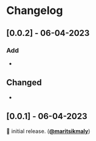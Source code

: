 # **Changelog**

## [0.0.2] - 06-04-2023
### Add
- 
## Changed
- 
## [0.0.1] - 06-04-2023
🌱 initial release. ([**@maritsikmaly**](https://github.com/maritsikmaly))
